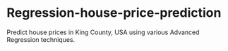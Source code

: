 # Regression-house-price-prediction
Predict house prices in King County, USA using various Advanced Regression techniques.
